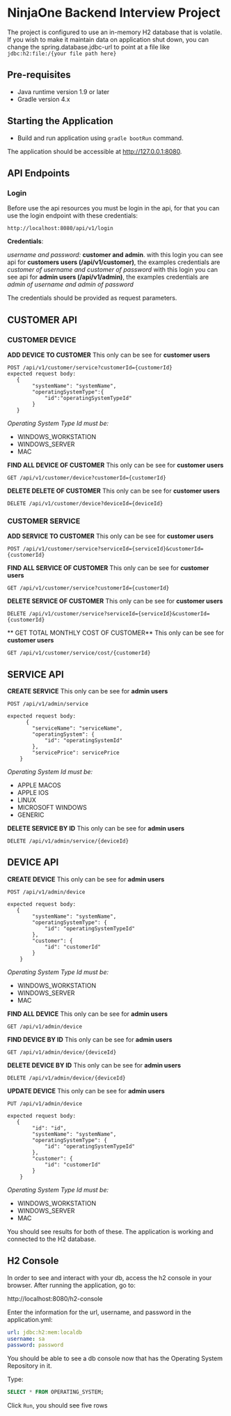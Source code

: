 # NinjaOne Backend Interview Project

The project is configured to use an in-memory H2 database that is volatile. If you wish to make it maintain data on application shut down, you can change the spring.database.jdbc-url to point at a file like `jdbc:h2:file:/{your file path here}`


## Pre-requisites
- Java runtime version 1.9 or later
- Gradle version 4.x

## Starting the Application

- Build and run application using ``gradle bootRun`` command. 

The application should be accessible at http://127.0.0.1:8080.

## API Endpoints
### Login
Before use the api resources you must be login in the api, for that you can use the login endpoint with these credentials:
```
http://localhost:8080/api/v1/login
```
**Credentials**: 

*username and password:* **customer and admin**. 
with this login you can see api for **customers users (/api/v1/customer)**, the examples credentials are *customer of username and customer of password*
with this login you can see api for **admin users (/api/v1/admin)**, the examples credentials are *admin of username and admin of password*

The credentials should be provided as request parameters.

## CUSTOMER API

### CUSTOMER DEVICE

**ADD DEVICE TO CUSTOMER**
This only can be see for **customer users** 
```
POST /api/v1/customer/service?customerId={customerId}
expected request body:
   {
        "systemName": "systemName",
        "operatingSystemType":{
            "id":"operatingSystemTypeId"
        } 
   }
```
*Operating System Type Id must be:*
* WINDOWS_WORKSTATION
* WINDOWS_SERVER
* MAC

**FIND ALL DEVICE OF CUSTOMER**
This only can be see for **customer users** 
```
GET /api/v1/customer/device?customerId={customerId}
```

**DELETE DELETE OF CUSTOMER**
This only can be see for **customer users** 
```
DELETE /api/v1/customer/device?deviceId={deviceId}
```

### CUSTOMER SERVICE

**ADD SERVICE TO CUSTOMER**
This only can be see for **customer users** 
```
POST /api/v1/customer/service?serviceId={serviceId}&customerId={customerId}
```

**FIND ALL SERVICE OF CUSTOMER**
This only can be see for **customer users** 
```
GET /api/v1/customer/service?customerId={customerId}
```

**DELETE SERVICE OF CUSTOMER**
This only can be see for **customer users** 
```
DELETE /api/v1/customer/service?serviceId={serviceId}&customerId={customerId}
```

** GET TOTAL MONTHLY COST OF CUSTOMER**
This only can be see for **customer users** 
```
GET /api/v1/customer/service/cost/{customerId}
```

## SERVICE API

**CREATE SERVICE**
This only can be see for **admin users** 
```
POST /api/v1/admin/service

expected request body:
      {
        "serviceName": "serviceName",
        "operatingSystem": {
            "id": "operatingSystemId"
        },
        "servicePrice": servicePrice
    }
```
*Operating System Id must be:*
* APPLE MACOS
* APPLE IOS
* LINUX 
* MICROSOFT WINDOWS
* GENERIC

**DELETE SERVICE BY ID** 
This only can be see for **admin users** 
```
DELETE /api/v1/admin/service/{deviceId}
```

## DEVICE API

**CREATE DEVICE** 
This only can be see for **admin users** 
```
POST /api/v1/admin/device

expected request body:
   {
        "systemName": "systemName",
        "operatingSystemType": {
            "id": "operatingSystemTypeId"
        },
        "customer": {
            "id": "customerId"
        }
    }
```
*Operating System Type Id must be:*
* WINDOWS_WORKSTATION
* WINDOWS_SERVER
* MAC

**FIND ALL DEVICE** 
This only can be see for **admin users** 
```
GET /api/v1/admin/device
```

**FIND DEVICE BY ID** 
This only can be see for **admin users** 
```
GET /api/v1/admin/device/{deviceId}
```

**DELETE DEVICE BY ID** 
This only can be see for **admin users** 
```
DELETE /api/v1/admin/device/{deviceId}
```

**UPDATE DEVICE** 
This only can be see for **admin users** 
```
PUT /api/v1/admin/device

expected request body:
   {
        "id": "id",    
        "systemName": "systemName",
        "operatingSystemType": {
            "id": "operatingSystemTypeId"
        },
        "customer": {
            "id": "customerId"
        }
    }
```
*Operating System Type Id must be:*
* WINDOWS_WORKSTATION
* WINDOWS_SERVER
* MAC

You should see results for both of these. The application is working and connected to the H2 database. 

## H2 Console 

In order to see and interact with your db, access the h2 console in your browser.
After running the application, go to:

http://localhost:8080/h2-console

Enter the information for the url, username, and password in the application.yml:

```yml
url: jdbc:h2:mem:localdb
username: sa 
password: password
```

You should be able to see a db console now that has the Operating System Repository in it.

Type:

```sql
SELECT * FROM OPERATING_SYSTEM;
````

Click `Run`, you should see five rows